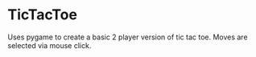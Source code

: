 # TicTacToe
Uses pygame to create a basic 2 player version of tic tac toe. Moves are selected via mouse click.
